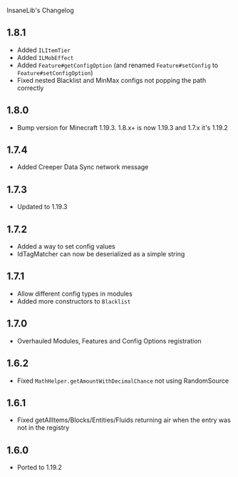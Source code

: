 InsaneLib's Changelog

## 1.8.1
* Added `ILItemTier`
* Added `ILMobEffect`
* Added `Feature#getConfigOption` (and renamed `Feature#setConfig` to `Feature#setConfigOption`)
* Fixed nested Blacklist and MinMax configs not popping the path correctly

## 1.8.0
* Bump version for Minecraft 1.19.3. 1.8.x+ is now 1.19.3 and 1.7.x it's 1.19.2

## 1.7.4
* Added Creeper Data Sync network message

## 1.7.3
* Updated to 1.19.3

## 1.7.2
* Added a way to set config values
* IdTagMatcher can now be deserialized as a simple string

## 1.7.1
* Allow different config types in modules
* Added more constructors to `Blacklist`

## 1.7.0
* Overhauled Modules, Features and Config Options registration

## 1.6.2
* Fixed `MathHelper.getAmountWithDecimalChance` not using RandomSource

## 1.6.1
* Fixed getAllItems/Blocks/Entities/Fluids returning air when the entry was not in the registry

## 1.6.0
* Ported to 1.19.2